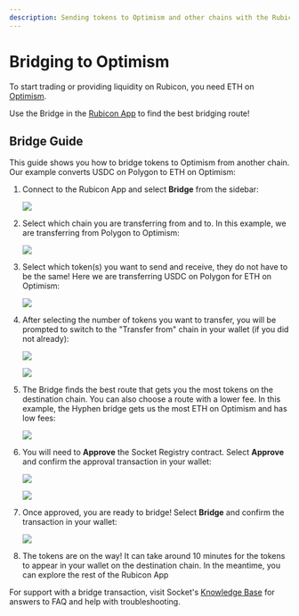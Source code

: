 ```yaml
---
description: Sending tokens to Optimism and other chains with the Rubicon Bridge
---
```


# Bridging to Optimism

To start trading or providing liquidity on Rubicon, you need ETH on [Optimism](https://www.optimism.io/).

Use the Bridge in the [Rubicon App](https://app.rubicon.finance/) to find the best bridging route!

## Bridge Guide

This guide shows you how to bridge tokens to Optimism from another chain. Our example converts USDC on Polygon to ETH on Optimism:

1. Connect to the Rubicon App and select **Bridge** from the sidebar:
   
   ![](</assets/image(96).png>)

2. Select which chain you are transferring from and to. In this example, we are transferring from Polygon to Optimism:
   
   ![](/assets/image.png)

3. Select which token(s) you want to send and receive, they do not have to be the same! Here we are transferring USDC on Polygon for ETH on Optimism:
   
   ![](</assets/image(115).png>)

4. After selecting the number of tokens you want to transfer, you will be prompted to switch to the "Transfer from" chain in your wallet (if you did not already):
   
   ![](</assets/image(120).png>)
   
   ![](</assets/image(39).png>)

5. The Bridge finds the best route that gets you the most tokens on the destination chain. You can also choose a route with a lower fee. In this example, the Hyphen bridge gets us the most ETH on Optimism and has low fees:
   
   ![](</assets/image(101).png>)

6. You will need to **Approve** the Socket Registry contract. Select **Approve** and confirm the approval transaction in your wallet:
   
   ![](</assets/image(6).png>)
   
   ![](</assets/image(5).png>)

7. Once approved, you are ready to bridge! Select **Bridge** and confirm the transaction in your wallet:
   
   ![](</assets/image(85).png>)

8. The tokens are on the way! It can take around 10 minutes for the tokens to appear in your wallet on the destination chain. In the meantime, you can explore the rest of the Rubicon App



For support with a bridge transaction, visit Socket's [Knowledge Base](https://socketdottech.zendesk.com/hc/en-us) for answers to FAQ and help with troubleshooting.
